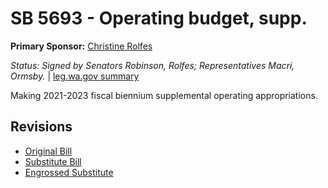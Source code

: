 # SB 5693 - Operating budget, supp.
**Primary Sponsor:** [Christine Rolfes](/person/leg/christine.rolfes.md)

*Status: Signed by Senators Robinson, Rolfes; Representatives Macri, Ormsby.* | [leg.wa.gov summary](https://app.leg.wa.gov/billsummary?BillNumber=5693&Year=2021)

Making 2021-2023 fiscal biennium supplemental operating appropriations.

## Revisions
* [Original Bill](1/)
* [Substitute Bill](S/)
* [Engrossed Substitute](S.E/)